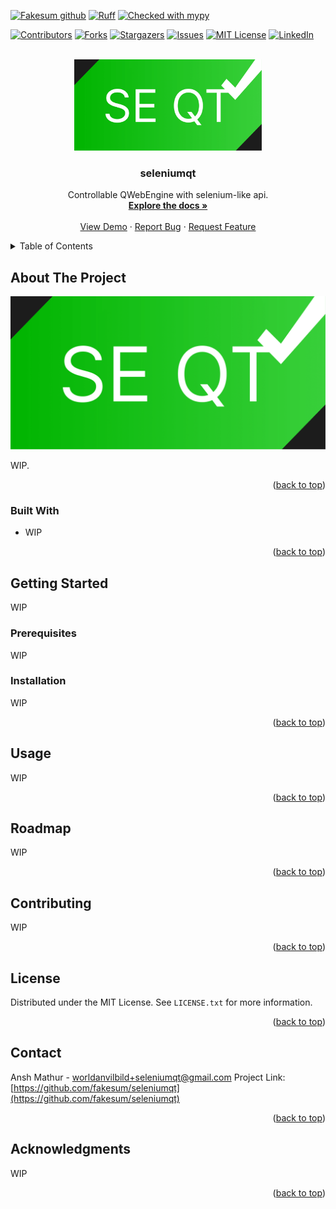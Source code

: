 [![Fakesum github](https://img.shields.io/badge/GitHub-Fakesum-181717.svg?style=flat&logo=github)](https://github.com/Fakesum) [![Ruff](https://img.shields.io/endpoint?url=https://raw.githubusercontent.com/astral-sh/ruff/main/assets/badge/v2.json)](https://github.com/astral-sh/ruff) [![Checked with mypy](http://www.mypy-lang.org/static/mypy_badge.svg)](http://mypy-lang.org/)

<!-- Improved compatibility of back to top link: See: https://github.com/othneildrew/Best-README-Template/pull/73 -->
<a name="readme-top"></a>
<!--
*** Thanks for checking out the Best-README-Template. If you have a suggestion
*** that would make this better, please fork the repo and create a pull request
*** or simply open an issue with the tag "enhancement".
*** Don't forget to give the project a star!
*** Thanks again! Now go create something AMAZING! :D
-->



<!-- PROJECT SHIELDS -->
<!--
*** I'm using markdown "reference style" links for readability.
*** Reference links are enclosed in brackets [ ] instead of parentheses ( ).
*** See the bottom of this document for the declaration of the reference variables
*** for contributors-url, forks-url, etc. This is an optional, concise syntax you may use.
*** https://www.markdownguide.org/basic-syntax/#reference-style-links
-->
[![Contributors][contributors-shield]][contributors-url]
[![Forks][forks-shield]][forks-url]
[![Stargazers][stars-shield]][stars-url]
[![Issues][issues-shield]][issues-url]
[![MIT License][license-shield]][license-url]
[![LinkedIn][linkedin-shield]][linkedin-url]

<!-- PROJECT LOGO -->
<br />
<div align="center">
  <a href="https://github.com/fakesum/seleniumqt">
    <img src="https://raw.githubusercontent.com/Fakesum/seleniumqt/main/doc/logo/png/black-bg.png" alt="Logo" width=300>
  </a>

<h3 align="center">seleniumqt</h3>

  <p align="center">
    Controllable QWebEngine with selenium-like api.
    <br />
    <a href="https://github.com/fakesum/seleniumqt"><strong>Explore the docs »</strong></a>
    <br />
    <br />
    <a href="https://github.com/fakesum/seleniumqt">View Demo</a>
    ·
    <a href="https://github.com/fakesum/seleniumqt/issues/new?labels=bug&template=bug-report---.md">Report Bug</a>
    ·
    <a href="https://github.com/fakesum/seleniumqt/issues/new?labels=enhancement&template=feature-request---.md">Request Feature</a>
  </p>
</div>



<!-- TABLE OF CONTENTS -->
<details>
  <summary>Table of Contents</summary>
  <ol>
    <li>
      <a href="#about-the-project">About The Project</a>
      <ul>
        <li><a href="#built-with">Made With</a></li>
      </ul>
    </li>
    <li>
      <a href="#getting-started">Getting Started</a>
      <ul>
        <li><a href="#prerequisites">Prerequisites</a></li>
        <li><a href="#installation">Installation</a></li>
      </ul>
    </li>
    <li><a href="#usage">Usage</a></li>
    <li><a href="#roadmap">Roadmap</a></li>
    <li><a href="#contributing">Contributing</a></li>
    <li><a href="#license">License</a></li>
    <li><a href="#contact">Contact</a></li>
    <li><a href="#acknowledgments">Acknowledgments</a></li>
  </ol>
</details>



<!-- ABOUT THE PROJECT -->
## About The Project

[![Product Name Screen Shot][product-screenshot]](https://example.com)

<!-- Here's a blank template to get started: To avoid retyping too much info. Do a search and replace with your text editor for the following: `github_username`, `repo_name`, `twitter_handle`, `linkedin_username`, `email_client`, `email`, `project_title`, `project_description` -->
WIP.

<p align="right">(<a href="#readme-top">back to top</a>)</p>



### Built With

* WIP

<p align="right">(<a href="#readme-top">back to top</a>)</p>



<!-- GETTING STARTED -->
## Getting Started

<!-- This is an example of how you may give instructions on setting up your project locally.
To get a local copy up and running follow these simple example steps.-->

WIP

### Prerequisites

<!--This is an example of how to list things you need to use the software and how to install them.-->
WIP

### Installation
<!-- Installation -->

WIP

<p align="right">(<a href="#readme-top">back to top</a>)</p>



<!-- USAGE EXAMPLES -->
## Usage

<!-- Use this space to show useful examples of how a project can be used. Additional screenshots, code examples and demos work well in this space. You may also link to more resources.
_For more examples, please refer to the [Documentation](https://example.com)_ -->
WIP


<p align="right">(<a href="#readme-top">back to top</a>)</p>



<!-- ROADMAP -->
## Roadmap

<!-- - [ ] Feature 1
- [ ] Feature 2
- [ ] Feature 3
    - [ ] Nested Feature

See the [open issues](https://github.com/fakesum/seleniumqt/issues) for a full list of proposed features (and known issues). -->

WIP

<p align="right">(<a href="#readme-top">back to top</a>)</p>



<!-- CONTRIBUTING -->
## Contributing
<!-- 
Contributions are what make the open source community such an amazing place to learn, inspire, and create. Any contributions you make are **greatly appreciated**.

If you have a suggestion that would make this better, please fork the repo and create a pull request. You can also simply open an issue with the tag "enhancement".
Don't forget to give the project a star! Thanks again!

1. Fork the Project
2. Create your Feature Branch (`git checkout -b feature/AmazingFeature`)
3. Commit your Changes (`git commit -m 'Add some AmazingFeature'`)
4. Push to the Branch (`git push origin feature/AmazingFeature`)
5. Open a Pull Request -->

WIP

<p align="right">(<a href="#readme-top">back to top</a>)</p>



<!-- LICENSE -->
## License

Distributed under the MIT License. See `LICENSE.txt` for more information.

<p align="right">(<a href="#readme-top">back to top</a>)</p>



<!-- CONTACT -->
## Contact

Ansh Mathur - worldanvilbild+seleniumqt@gmail.com
Project Link: [https://github.com/fakesum/seleniumqt](https://github.com/fakesum/seleniumqt)

<p align="right">(<a href="#readme-top">back to top</a>)</p>



<!-- ACKNOWLEDGMENTS -->
## Acknowledgments
<!-- 
* []()
* []()
* []() -->
WIP

<p align="right">(<a href="#readme-top">back to top</a>)</p>



<!-- MARKDOWN LINKS & IMAGES -->
<!-- https://www.markdownguide.org/basic-syntax/#reference-style-links -->
[contributors-shield]: https://img.shields.io/github/contributors/fakesum/seleniumqt.svg?style=for-the-badge
[contributors-url]: https://github.com/fakesum/seleniumqt/graphs/contributors
[forks-shield]: https://img.shields.io/github/forks/fakesum/seleniumqt.svg?style=for-the-badge
[forks-url]: https://github.com/fakesum/seleniumqt/network/members
[stars-shield]: https://img.shields.io/github/stars/fakesum/seleniumqt.svg?style=for-the-badge
[stars-url]: https://github.com/fakesum/seleniumqt/stargazers
[issues-shield]: https://img.shields.io/github/issues/fakesum/seleniumqt.svg?style=for-the-badge
[issues-url]: https://github.com/fakesum/seleniumqt/issues
[license-shield]: https://img.shields.io/github/license/fakesum/seleniumqt.svg?style=for-the-badge
[license-url]: https://github.com/fakesum/seleniumqt/blob/master/LICENSE.txt
[linkedin-shield]: https://img.shields.io/badge/-LinkedIn-black.svg?style=for-the-badge&logo=linkedin&colorB=555
[linkedin-url]: https://linkedin.com/in/invalid
[product-screenshot]: docs/logo/png/black-bg.png